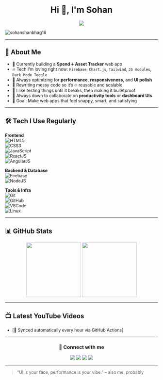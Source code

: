 <h1 align="center">Hi 👋, I'm Sohan</h1>

<p align="center">
  <a href="https://github.com/DenverCoder1/readme-typing-svg">
    <img src="https://readme-typing-svg.herokuapp.com?&font=IBM+Plex+Sans&color=abcdef&size=20&center=true&lines=Building+cool+web+apps+with+Firebase;Making+dashboards+look+pro;Optimizing+every+pixel+%F0%9F%92%AA;" />
  </a>
</p>

<p align="left">
  <img src="https://komarev.com/ghpvc/?username=sohanshanbhag16&label=Views&color=0e75b6&style=flat" alt="sohanshanbhag16" />
</p>

---

## 🧠 About Me

- 🔨 Currently building a **Spend + Asset Tracker** web app  
- 🔥 Tech I’m loving right now: `Firebase`, `Chart.js`, `Tailwind`, `JS modules`, `Dark Mode Toggle`  
- 🌱 Always optimizing for **performance**, **responsiveness**, and **UI polish**  
- 🧰 Rewriting messy code so it’s 🔥 reusable and scalable  
- 🧪 I like testing things until it breaks, then making it bulletproof  
- 🤝 Always down to collaborate on **productivity tools** or **dashboard UIs**  
- 🎯 Goal: Make web apps that feel snappy, smart, and satisfying

---

## 🛠 Tech I Use Regularly

**Frontend**  
<img src="https://img.icons8.com/color/30/html-5.png" title="HTML5"/>  
<img src="https://img.icons8.com/color/30/css3.png" title="CSS3"/>  
<img src="https://img.icons8.com/color/30/javascript.png" title="JavaScript"/>  
<img src="https://img.icons8.com/color/30/react-native.png" title="ReactJS"/>  
<img src="https://img.icons8.com/color/30/angularjs.png" title="AngularJS"/>

**Backend & Database**  
<img src="https://img.icons8.com/color/30/firebase.png" title="Firebase"/>  
<img src="https://img.icons8.com/color/30/nodejs.png" title="NodeJS"/>

**Tools & Infra**  
<img src="https://img.icons8.com/color/30/git.png" title="Git"/>  
<img src="https://img.icons8.com/material-outlined/30/github.png" title="GitHub"/>  
<img src="https://img.icons8.com/color/30/visual-studio-code-2019.png" title="VSCode"/>  
<img src="https://img.icons8.com/color/30/linux.png" title="Linux"/>

---

## 📊 GitHub Stats

<p align="center">
  <img src="https://github-readme-stats.vercel.app/api?username=sohanshanbhag16&show_icons=true&theme=tokyonight" height="180"/>
  <img src="https://github-readme-stats.vercel.app/api/top-langs/?username=sohanshanbhag16&layout=compact&theme=tokyonight" height="180"/>
</p>

---

## 📺 Latest YouTube Videos

<!-- YOUTUBE:START -->
- [🔴 Synced automatically every hour via GitHub Actions]
<!-- YOUTUBE:END -->

---

<h3 align="center">🤝 Connect with me</h3>

<p align="center">
  <a href="https://github.com/sohanshanbhag16"><img src="https://img.icons8.com/doodle/40/github--v1.png" /></a>
  <a href="https://instagram.com/sohanshanbhag"><img src="https://img.icons8.com/doodle/40/instagram-new--v2.png" /></a>
  <a href="https://twitter.com/sohanshanbhag1"><img src="https://img.icons8.com/doodle/40/twitter-squared--v2.png" /></a>
  <a href="https://www.youtube.com/channel/UC8hQ1t-La-d8FFAjO5wusQQ"><img src="https://img.icons8.com/doodle/40/youtube--v2.png" /></a>
</p>

---

> “UI is your face, performance is your vibe.” – also me, probably
